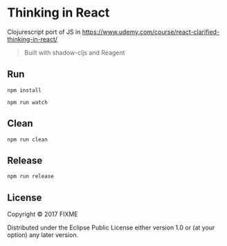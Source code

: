 # Thinking in React

Clojurescript port of JS in https://www.udemy.com/course/react-clarified-thinking-in-react/

> Built with shadow-cljs and Reagent

## Run

``` shell
npm install

npm run watch
```

## Clean

``` shell
npm run clean
```

## Release

``` shell
npm run release
```

## License

Copyright © 2017 FIXME

Distributed under the Eclipse Public License either version 1.0 or (at
your option) any later version.
